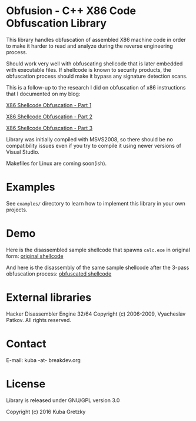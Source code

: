 # Obfusion - C++ X86 Code Obfuscation Library

This library handles obfuscation of assembled X86 machine code in order
to make it harder to read and analyze during the reverse engineering process.

Should work very well with obfuscating shellcode that is later embedded with
executable files. If shellcode is known to security products, the obfuscation
process should make it bypass any signature detection scans.

This is a follow-up to the research I did on obfuscation of x86 instructions
that I documented on my blog:

[X86 Shellcode Obfuscation - Part 1](https://breakdev.org/x86-shellcode-obfuscation-part-1/)

[X86 Shellcode Obfuscation - Part 2](https://breakdev.org/x86-shellcode-obfuscation-part-2/)

[X86 Shellcode Obfuscation - Part 3](https://breakdev.org/x86-shellcode-obfuscation-part-3/)

Library was initially compiled with MSVS2008, so there should be no compatibility
issues even if you try to compile it using newer versions of Visual Studio.

Makefiles for Linux are coming soon(ish).

# Examples

See `examples/` directory to learn how to implement this library in your own projects.

# Demo

Here is the disassembled sample shellcode that spawns `calc.exe` in original form: [original shellcode](https://raw.githubusercontent.com/kgretzky/obfusion/master/examples/res/exec_calc.lst)

And here is the disassembly of the same sample shellcode after the 3-pass obfuscation process: [obfuscated shellcode](https://raw.githubusercontent.com/kgretzky/obfusion/master/examples/res/output.lst)

# External libraries

Hacker Disassembler Engine 32/64
Copyright (c) 2006-2009, Vyacheslav Patkov.
All rights reserved.

# Contact

E-mail: kuba -at- breakdev.org

# License

Library is released under GNU/GPL version 3.0

Copyright (c) 2016 Kuba Gretzky